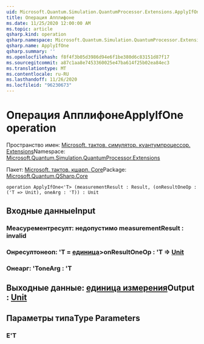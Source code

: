 ```yaml
---
uid: Microsoft.Quantum.Simulation.QuantumProcessor.Extensions.ApplyIfOne
title: Операция Апплифоне
ms.date: 11/25/2020 12:00:00 AM
ms.topic: article
qsharp.kind: operation
qsharp.namespace: Microsoft.Quantum.Simulation.QuantumProcessor.Extensions
qsharp.name: ApplyIfOne
qsharp.summary: ''
ms.openlocfilehash: f8f4f3b05d3986d94e6f1be380d6c83151d87f17
ms.sourcegitcommit: a87c1aa8e7453360025e47ba614f25b02ea84ec3
ms.translationtype: MT
ms.contentlocale: ru-RU
ms.lasthandoff: 11/26/2020
ms.locfileid: "96230673"
---
```

# <a name="applyifone-operation"></a><span data-ttu-id="625d9-102">Операция Апплифоне</span><span class="sxs-lookup"><span data-stu-id="625d9-102">ApplyIfOne operation</span></span>

<span data-ttu-id="625d9-103">Пространство имен: [Microsoft. тактов. симулятор. куантумпроцессор. Extensions](xref:Microsoft.Quantum.Simulation.QuantumProcessor.Extensions)</span><span class="sxs-lookup"><span data-stu-id="625d9-103">Namespace: [Microsoft.Quantum.Simulation.QuantumProcessor.Extensions](xref:Microsoft.Quantum.Simulation.QuantumProcessor.Extensions)</span></span>

<span data-ttu-id="625d9-104">Пакет: [Microsoft. тактов. кшарп. Core](https://nuget.org/packages/Microsoft.Quantum.QSharp.Core)</span><span class="sxs-lookup"><span data-stu-id="625d9-104">Package: [Microsoft.Quantum.QSharp.Core](https://nuget.org/packages/Microsoft.Quantum.QSharp.Core)</span></span>




```qsharp
operation ApplyIfOne<'T> (measurementResult : Result, (onResultOneOp : ('T => Unit), oneArg : 'T)) : Unit
```


## <a name="input"></a><span data-ttu-id="625d9-105">Входные данные</span><span class="sxs-lookup"><span data-stu-id="625d9-105">Input</span></span>

### <a name="measurementresult--__invalidresult__"></a><span data-ttu-id="625d9-106">Меасурементресулт: __недопустимо <Result>__</span><span class="sxs-lookup"><span data-stu-id="625d9-106">measurementResult : __invalid<Result>__</span></span>




### <a name="onresultoneop--t--unit"></a><span data-ttu-id="625d9-107">Онресултонеоп: 'T = [единица](xref:microsoft.quantum.lang-ref.unit)></span><span class="sxs-lookup"><span data-stu-id="625d9-107">onResultOneOp : 'T => [Unit](xref:microsoft.quantum.lang-ref.unit)</span></span> 




### <a name="onearg--t"></a><span data-ttu-id="625d9-108">Онеарг: 'T</span><span class="sxs-lookup"><span data-stu-id="625d9-108">oneArg : 'T</span></span>





## <a name="output--unit"></a><span data-ttu-id="625d9-109">Выходные данные: [единица измерения](xref:microsoft.quantum.lang-ref.unit)</span><span class="sxs-lookup"><span data-stu-id="625d9-109">Output : [Unit](xref:microsoft.quantum.lang-ref.unit)</span></span>



## <a name="type-parameters"></a><span data-ttu-id="625d9-110">Параметры типа</span><span class="sxs-lookup"><span data-stu-id="625d9-110">Type Parameters</span></span>

### <a name="t"></a><span data-ttu-id="625d9-111">Е</span><span class="sxs-lookup"><span data-stu-id="625d9-111">'T</span></span>


